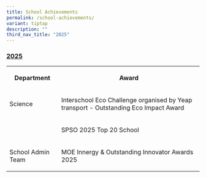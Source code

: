```yaml
---
title: School Achievements
permalink: /school-achievements/
variant: tiptap
description: ""
third_nav_title: "2025"
---
```

<h3><strong><u>2025</u></strong></h3>
<table style="minWidth: 50px">
<colgroup>
<col>
<col>
</colgroup>
<tbody>
<tr>
<th rowspan="1" colspan="1">
<p>Department</p>
</th>
<th rowspan="1" colspan="1">
<p>Award</p>
</th>
</tr>
<tr>
<td rowspan="1" colspan="1">
<p>Science</p>
</td>
<td rowspan="1" colspan="1">
<p>Interschool Eco Challenge organised by Yeap transport - Outstanding Eco
Impact Award</p>
</td>
</tr>
<tr>
<td rowspan="1" colspan="1">
<p></p>
</td>
<td rowspan="1" colspan="1">
<p>SPSO 2025 Top 20 School</p>
</td>
</tr>
<tr>
<td rowspan="1" colspan="1">
<p>School Admin Team</p>
</td>
<td rowspan="1" colspan="1">
<p>MOE Innergy &amp; Outstanding Innovator Awards 2025</p>
</td>
</tr>
</tbody>
</table>
<p></p>